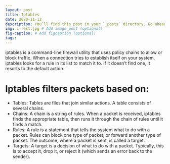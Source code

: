```yaml
---
layout: post
title: Iptables
date: 2020-11-12
description: You’ll find this post in your `_posts` directory. Go ahead and edit it and re-build the site to see your changes. # Add post description (optional)
img: i-rest.jpg # Add image post (optional)
fig-caption: # Add figcaption (optional)
tags: 
---
```

iptables is a command-line firewall utility that uses policy chains to allow or block traffic. When a connection tries to establish itself on your system, iptables looks for a rule in its list to match it to. If it doesn’t find one, it resorts to the default action.

# Iptables filters packets based on:

   - Tables: Tables are files that join similar actions. A table consists of several chains.
   - Chains: A chain is a string of rules. When a packet is received, iptables finds the appropriate table, then runs it through the chain of rules until it finds a match.
   - Rules: A rule is a statement that tells the system what to do with a packet. Rules can block one type of packet, or forward another type of packet. The                                             outcome, where a packet is sent, is called a target.
   - Targets: A target is a decision of what to do with a packet. Typically, this is to accept it, drop it, or reject it (which sends an error back to the sender).
